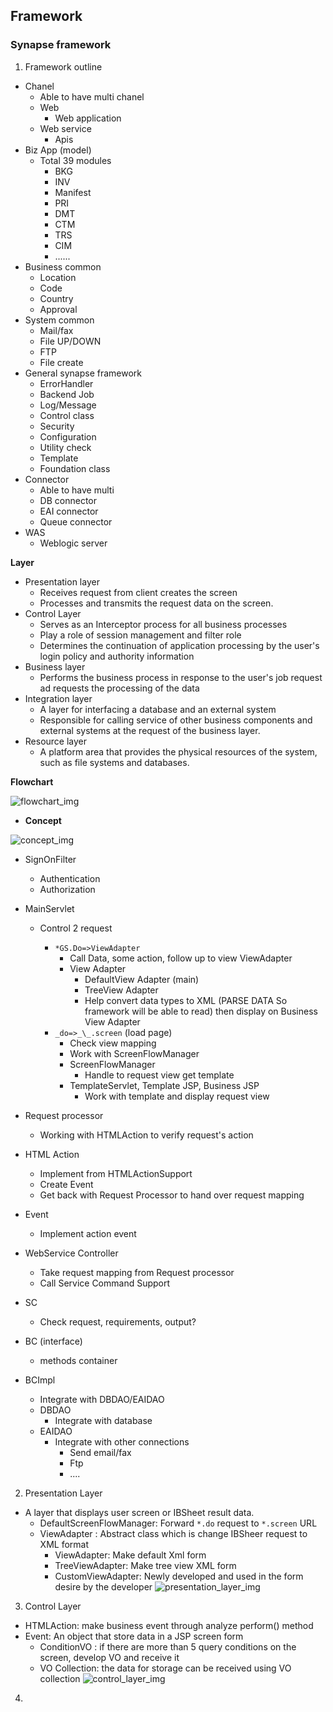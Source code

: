 ## Framework

### Synapse framework

1. Framework outline

- Chanel
  - Able to have multi chanel
  - Web
    - Web application
  - Web service
    - Apis
- Biz App (model)
  - Total 39 modules
    - BKG
    - INV
    - Manifest
    - PRI
    - DMT
    - CTM
    - TRS
    - CIM
    - ......
- Business common
  - Location
  - Code
  - Country
  - Approval
- System common
  - Mail/fax
  - File UP/DOWN
  - FTP
  - File create
- General synapse framework
  - ErrorHandler
  - Backend Job
  - Log/Message
  - Control class
  - Security
  - Configuration
  - Utility check
  - Template
  - Foundation class
- Connector
  - Able to have multi
  - DB connector
  - EAI connector
  - Queue connector
- WAS
  - Weblogic server

**Layer**

- Presentation layer
  - Receives request from client creates the screen
  - Processes and transmits the request data on the screen.
- Control Layer
  - Serves as an Interceptor process for all business processes
  - Play a role of session management and filter role
  - Determines the continuation of application processing by the user's login
    policy and authority information
- Business layer
  - Performs the business process in response to the user's job request ad
    requests the processing of the data
- Integration layer
  - A layer for interfacing a database and an external system
  - Responsible for calling service of other business components and external
    systems at the request of the business layer.
- Resource layer
  - A platform area that provides the physical resources of the system, such as
    file systems and databases.

**Flowchart**

![flowchart_img](../../img/Synapse_Framework_process_flowchart.png)

- **Concept**

![concept_img](../../img/Synapse_Framework_process_concept.png)

- SignOnFilter

  - Authentication
  - Authorization

- MainServlet

  - Control 2 request

    - `*GS.Do=>ViewAdapter`
      - Call Data, some action, follow up to view ViewAdapter
      - View Adapter
        - DefaultView Adapter (main)
        - TreeView Adapter
        - Help convert data types to XML (PARSE DATA So framework will be able to read) then display on Business View Adapter
    - `_do=>_\_.screen` (load page)
      - Check view mapping
      - Work with ScreenFlowManager
      - ScreenFlowManager
        - Handle to request view get template
      - TemplateServlet, Template JSP, Business JSP
        - Work with template and display request view

- Request processor

  - Working with HTMLAction to verify request's action

- HTML Action

  - Implement from HTMLActionSupport
  - Create Event
  - Get back with Request Processor to hand over request mapping

- Event

  - Implement action event

- WebService Controller

  - Take request mapping from Request processor
  - Call Service Command Support

- SC

  - Check request, requirements, output?

- BC (interface)

  - methods container

- BCImpl
  - Integrate with DBDAO/EAIDAO
  - DBDAO
    - Integrate with database
  - EAIDAO
    - Integrate with other connections
      - Send email/fax
      - Ftp
      - ....

2. Presentation Layer

- A layer that displays user screen or IBSheet result data.
  - DefaultScreenFlowManager: Forward `*.do` request to `*.screen` URL
  - ViewAdapter : Abstract class which is change IBSheer request to XML format
    - ViewAdapter: Make default Xml form
    - TreeViewAdapter: Make tree view XML form
    - CustomViewAdapter: Newly developed and used in the form desire by the developer
      ![presentation_layer_img](../../img/Synapse_FrameWork_Presentation_Layer.png)

3. Control Layer

- HTMLAction: make business event through analyze perform() method
- Event: An object that store data in a JSP screen form
  - ConditionVO : if there are more than 5 query conditions on the screen, develop VO and receive it
  - VO Collection: the data for storage can be received using VO collection
    ![control_layer_img](../../img/Synapse_Framework_control_layer.png)

4.
